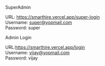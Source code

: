 SuperAdmin

URL: https://smarthire.vercel.app/super-login <br/>
Username: super@yopmail.com <br/>
Password: super <br/>


Admin Login

URL:https://smarthire.vercel.app/login <br/>
Username: vijay@yopmail.com <br/>
Password: vijay <br/>

